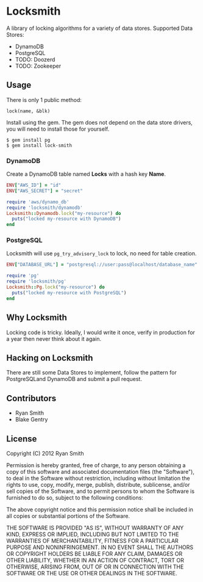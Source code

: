 # Locksmith

A library of locking algorithms for a variety of data stores. Supported Data Stores:

* DynamoDB
* PostgreSQL
* TODO: Doozerd
* TODO: Zookeeper

## Usage

There is only 1 public method:

```
lock(name, &blk)
```

Install using the gem. The gem does not depend on the data store drivers, you will need to install those for yourself.

```
$ gem install pg
$ gem install lock-smith
```

### DynamoDB

Create a DynamoDB table named **Locks** with a hash key **Name**.

```ruby
ENV["AWS_ID"] = "id"
ENV["AWS_SECRET"] = "secret"

require 'aws/dynamo_db'
require 'locksmith/dynamodb'
Locksmith::Dynamodb.lock("my-resource") do
  puts("locked my-resource with DynamoDB")
end
```

### PostgreSQL

Locksmith will use `pg_try_advisory_lock` to lock, no need for table creation.

```ruby
ENV["DATABASE_URL"] = "postgresql://user:pass@localhost/database_name"

require 'pg'
require 'locksmith/pg'
Locksmith::Pg.lock("my-resource") do
  puts("locked my-resource with PostgreSQL")
end
```

## Why Locksmith

Locking code is tricky. Ideally, I would write it once, verify in production for
a year then never think about it again.

## Hacking on Locksmith

There are still some Data Stores to implement, follow the pattern for PostgreSQLand DynamoDB and submit a pull request.

## Contributors

* Ryan Smith
* Blake Gentry

## License

Copyright (C) 2012 Ryan Smith

Permission is hereby granted, free of charge, to any person obtaining a copy of this software and associated documentation files (the "Software"), to deal in the Software without restriction, including without limitation the rights to use, copy, modify, merge, publish, distribute, sublicense, and/or sell copies of the Software, and to permit persons to whom the Software is furnished to do so, subject to the following conditions:

The above copyright notice and this permission notice shall be included in all copies or substantial portions of the Software.

THE SOFTWARE IS PROVIDED "AS IS", WITHOUT WARRANTY OF ANY KIND, EXPRESS OR IMPLIED, INCLUDING BUT NOT LIMITED TO THE WARRANTIES OF MERCHANTABILITY, FITNESS FOR A PARTICULAR PURPOSE AND NONINFRINGEMENT. IN NO EVENT SHALL THE AUTHORS OR COPYRIGHT HOLDERS BE LIABLE FOR ANY CLAIM, DAMAGES OR OTHER LIABILITY, WHETHER IN AN ACTION OF CONTRACT, TORT OR OTHERWISE, ARISING FROM, OUT OF OR IN CONNECTION WITH THE SOFTWARE OR THE USE OR OTHER DEALINGS IN THE SOFTWARE.
